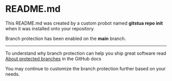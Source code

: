 # README.md
This README.md was created by a custom probot named **gitstua repo init** when it was installed onto your repository.

Branch protection has been enabled on the **main** branch.

---
To understand why branch protection can help you ship great software read [About protected branches](https://docs.github.com/en/repositories/configuring-branches-and-merges-in-your-repository/defining-the-mergeability-of-pull-requests/about-protected-branches) in the GitHub docs

You may continue to customize the branch protection further based on your needs.